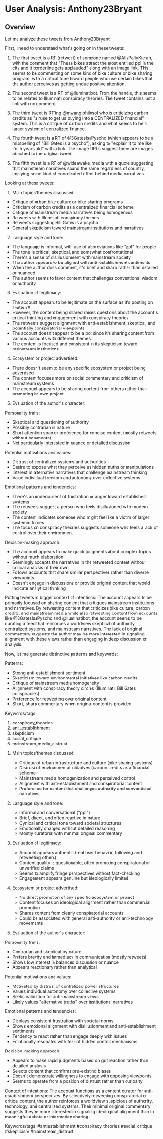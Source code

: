 # User Analysis: Anthony23Bryant

## Overview

<think>
Let me analyze these tweets from Anthony23Bryant:

First, I need to understand what's going on in these tweets:

1. The first tweet is a RT (retweet) of someone named @AllyPallyKieran, with the comment that "These bikes attract the most entitled ppl in the city and it borderline gets applauded" along with an image link. This seems to be commenting on some kind of bike culture or bike sharing program, with a critical tone toward people who use certain bikes that the author perceives as getting undue positive attention.

2. The second tweet is a RT of @iluminatibot. From the handle, this seems to be related to Illuminati conspiracy theories. The tweet contains just a link with no comment.

3. The third tweet is RT'ing @mwangiphilosol who is criticizing carbon credits as "a ruse to get us buying into a CENTRALIZED financial" system. This is a critique of carbon credits and what seems to be a larger system of centralized finance.

4. The fourth tweet is a RT of @BGatesIsaPyscho (which appears to be a misspelling of "Bill Gates is a psycho"), asking to "explain it to me like I'm 5 years old" with a link. The image URLs suggest there are images attached to the original tweet.

5. The fifth tweet is a RT of @wideawake_media with a quote suggesting that mainstream narratives sound the same regardless of country, implying some kind of coordinated effort behind media narratives.

Looking at these tweets:

1. Main topics/themes discussed:
- Critique of urban bike culture or bike sharing programs
- Criticism of carbon credits as a centralized financial scheme
- Critique of mainstream media narratives being homogenous
- Retweets with Illuminati conspiracy themes
- Retweets suggesting Bill Gates is a psycho
- General skepticism toward mainstream institutions and narratives

2. Language style and tone:
- The language is informal, with use of abbreviations like "ppl" for people
- The tone is critical, skeptical, and somewhat confrontational
- There's a sense of disillusionment with mainstream society
- The author appears to be aligned with anti-establishment sentiments
- When the author does comment, it's brief and sharp rather than detailed or nuanced
- The author seems to favor content that challenges conventional wisdom or authority

3. Evaluation of legitimacy:
- The account appears to be legitimate on the surface as it's posting on Twitter/X
- However, the content being shared raises questions about the account's critical thinking and engagement with conspiracy theories
- The retweets suggest alignment with anti-establishment, skeptical, and potentially conspiratorial viewpoints
- The account doesn't appear to be a bot since it's sharing content from various accounts with different themes
- The content is focused and consistent in its skepticism toward mainstream institutions

4. Ecosystem or project advertised:
- There doesn't seem to be any specific ecosystem or project being advertised
- The content focuses more on social commentary and criticism of mainstream systems
- The account appears to be sharing content from others rather than promoting its own project

5. Evaluation of the author's character:

Personality traits:
- Skeptical and questioning of authority
- Possibly contrarian in nature
- Short attention span or preference for concise content (mostly retweets without comments)
- Not particularly interested in nuance or detailed discussion

Potential motivations and values:
- Distrust of centralized systems and authorities
- Desire to expose what they perceive as hidden truths or manipulations
- Interest in alternative narratives that challenge mainstream thinking
- Value individual freedom and autonomy over collective systems

Emotional patterns and tendencies:
- There's an undercurrent of frustration or anger toward established systems
- The retweets suggest a person who feels disillusioned with modern society
- The content indicates someone who might feel like a victim of larger systemic forces
- The focus on conspiracy theories suggests someone who feels a lack of control over their environment

Decision-making approach:
- The account appears to make quick judgments about complex topics without much elaboration
- Seemingly accepts the narratives in the retweeted content without critical analysis of their own
- Follows accounts that share similar perspectives rather than diverse viewpoints
- Doesn't engage in discussions or provide original content that would indicate analytical thinking

Putting tweets in bigger context of intentions:
The account appears to be primarily focused on sharing content that critiques mainstream institutions and narratives. By retweeting content that criticizes bike culture, carbon credits, and mainstream media while also retweeting content from accounts like @BGatesIsaPyscho and @iluminatibot, the account seems to be curating a feed that reinforces a worldview skeptical of authority, centralized systems, and mainstream narratives. The lack of original commentary suggests the author may be more interested in signaling alignment with these views rather than engaging in deep discussion or analysis.

Now, let me generate distinctive patterns and keywords:

Patterns:
- Strong anti-establishment sentiment
- Skepticism toward environmental initiatives like carbon credits
- Critique of mainstream media homogeneity
- Alignment with conspiracy theory circles (Illuminati, Bill Gates conspiracies)
- Preference for retweeting over original content
- Short, sharp commentary when original content is provided

Keywords/tags:
1. conspiracy_theories
2. anti_establishment
3. skepticism
4. social_critique
5. mainstream_media_distrust
</think>

1. Main topics/themes discussed:
   - Critique of urban infrastructure and culture (bike sharing systems)
   - Distrust of environmental initiatives (carbon credits as a financial scheme)
   - Mainstream media homogenization and perceived control
   - Alignment with anti-establishment and conspiratorial content
   - Preference for content that challenges authority and conventional narratives

2. Language style and tone:
   - Informal and conversational ("ppl")
   - Brief, direct, and often reactive in nature
   - Cynical and critical tone toward societal structures
   - Emotionally charged without detailed reasoning
   - Mostly curatorial with minimal original commentary

3. Evaluation of legitimacy:
   - Account appears authentic (real user behavior, following and retweeting others)
   - Content quality is questionable, often promoting conspiratorial or unverified claims
   - Seems to amplify fringe perspectives without fact-checking
   - Engagement appears genuine but ideologically limited

4. Ecosystem or project advertised:
   - No direct promotion of any specific ecosystem or project
   - Content focuses on ideological alignment rather than commercial promotion
   - Shares content from clearly conspiratorial accounts
   - Could be associated with general anti-authority or anti-technology movements

5. Evaluation of the author's character:

Personality traits:
   - Contrarian and skeptical by nature
   - Prefers brevity and immediacy in communication (mostly retweets)
   - Shows low interest in balanced discussion or nuance
   - Appears reactionary rather than analytical

Potential motivations and values:
   - Motivated by distrust of centralized power structures
   - Values individual autonomy over collective systems
   - Seeks validation for anti-mainstream views
   - Likely values "alternative truths" over institutional narratives

Emotional patterns and tendencies:
   - Displays consistent frustration with societal norms
   - Shows emotional alignment with disillusionment and anti-establishment sentiments
   - Tendency to react rather than engage deeply with issues
   - Emotionally resonates with fear of hidden control mechanisms

Decision-making approach:
   - Appears to make rapid judgments based on gut reaction rather than detailed analysis
   - Selects content that confirms pre-existing biases
   - Doesn't demonstrate willingness to engage with opposing viewpoints
   - Seems to operate from a position of distrust rather than curiosity

Context of intentions:
The account functions as a content curator for anti-establishment perspectives. By selectively retweeting conspiratorial or critical content, the author reinforces a worldview suspicious of authority, technology, and centralized systems. Their minimal original commentary suggests they're more interested in signaling ideological alignment than in meaningful debate or information sharing.

Keywords/tags:
#antiestablishment #conspiracy_theories #social_critique #skepticism #mainstream_distrust